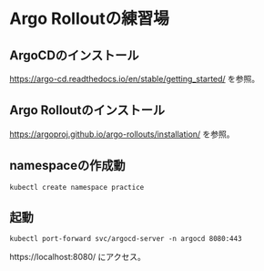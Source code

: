 # Argo Rolloutの練習場

## ArgoCDのインストール
https://argo-cd.readthedocs.io/en/stable/getting_started/ を参照。


## Argo Rolloutのインストール
https://argoproj.github.io/argo-rollouts/installation/ を参照。

## namespaceの作成動
```
kubectl create namespace practice
```


## 起動
```
kubectl port-forward svc/argocd-server -n argocd 8080:443
```

https://localhost:8080/ にアクセス。